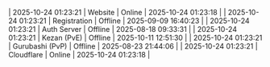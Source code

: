 | 2025-10-24 01:23:21 | Website | Online | 2025-10-24 01:23:18 |
| 2025-10-24 01:23:21 | Registration | Offline | 2025-09-09 16:40:23 |
| 2025-10-24 01:23:21 | Auth Server | Offline | 2025-08-18 09:33:31 |
| 2025-10-24 01:23:21 | Kezan (PvE) | Offline | 2025-10-11 12:51:30 |
| 2025-10-24 01:23:21 | Gurubashi (PvP) | Offline | 2025-08-23 21:44:06 |
| 2025-10-24 01:23:21 | Cloudflare | Online | 2025-10-24 01:23:18 |
